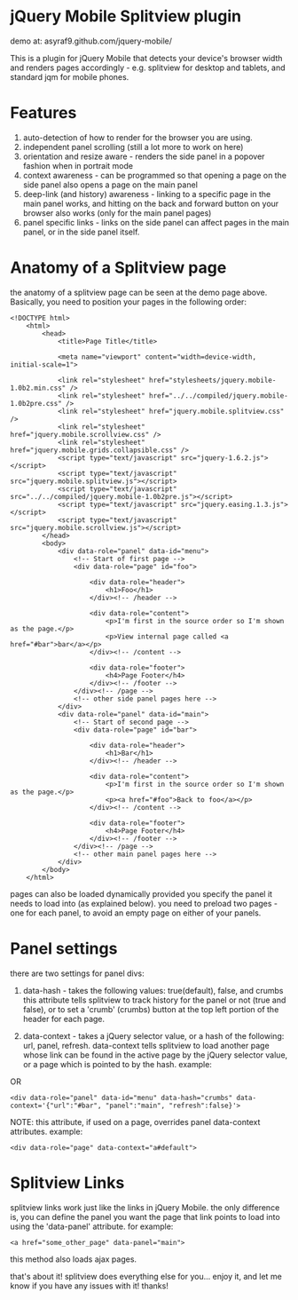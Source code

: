 jQuery Mobile Splitview plugin
=====
demo at: asyraf9.github.com/jquery-mobile/

This is a plugin for jQuery Mobile that detects your device's browser width and renders pages accordingly - e.g. splitview for desktop and tablets, and standard jqm for mobile phones. 

Features
======================
1) auto-detection of how to render for the browser you are using.
2) independent panel scrolling (still a lot more to work on here)
3) orientation and resize aware - renders the side panel in a popover fashion when in portrait mode
4) context awareness - can be programmed so that opening a page on the side panel also opens a page on the main panel
5) deep-link (and history) awareness - linking to a specific page in the main panel works, and hitting on the back and forward button on your browser also works (only for the main panel pages)
6) panel specific links - links on the side panel can affect pages in the main panel, or in the side panel itself.  

Anatomy of a Splitview page
===============================
the anatomy of a splitview page can be seen at the demo page above. Basically, you need to position your pages in the following order:

	<!DOCTYPE html> 
		<html> 
			<head> 
				<title>Page Title</title> 
				
				<meta name="viewport" content="width=device-width, initial-scale=1"> 

			    <link rel="stylesheet" href="stylesheets/jquery.mobile-1.0b2.min.css" />
			    <link rel="stylesheet" href="../../compiled/jquery.mobile-1.0b2pre.css" />
			    <link rel="stylesheet" href="jquery.mobile.splitview.css" />
			    <link rel="stylesheet"  href="jquery.mobile.scrollview.css" />
			    <link rel="stylesheet"  href="jquery.mobile.grids.collapsible.css" />
			    <script type="text/javascript" src="jquery-1.6.2.js"></script>
			    <script type="text/javascript" src="jquery.mobile.splitview.js"></script>
			    <script type="text/javascript" src="../../compiled/jquery.mobile-1.0b2pre.js"></script>
			    <script type="text/javascript" src="jquery.easing.1.3.js"></script>
			    <script type="text/javascript" src="jquery.mobile.scrollview.js"></script>
			</head> 
			<body> 
				<div data-role="panel" data-id="menu">
					<!-- Start of first page -->
					<div data-role="page" id="foo">

						<div data-role="header">
							<h1>Foo</h1>
						</div><!-- /header -->

						<div data-role="content">	
							<p>I'm first in the source order so I'm shown as the page.</p>		
							<p>View internal page called <a href="#bar">bar</a></p>	
						</div><!-- /content -->

						<div data-role="footer">
							<h4>Page Footer</h4>
						</div><!-- /footer -->
					</div><!-- /page -->
					<!-- other side panel pages here -->
				</div>
				<div data-role="panel" data-id="main">
					<!-- Start of second page -->
					<div data-role="page" id="bar">

						<div data-role="header">
							<h1>Bar</h1>
						</div><!-- /header -->

						<div data-role="content">	
							<p>I'm first in the source order so I'm shown as the page.</p>		
							<p><a href="#foo">Back to foo</a></p>	
						</div><!-- /content -->

						<div data-role="footer">
							<h4>Page Footer</h4>
						</div><!-- /footer -->
					</div><!-- /page -->
					<!-- other main panel pages here -->
				</div>
			</body>
		</html> 

pages can also be loaded dynamically provided you specify the panel it needs to load into (as explained below). you need to preload two pages - one for each panel, to avoid an empty page on either of your panels.

Panel settings
===================================
there are two settings for panel divs:

1. data-hash - takes the following values: true(default), false, and crumbs
this attribute tells splitview to track history for the panel or not (true and false), or to set a 'crumb' (crumbs) button at the top left portion of the header for each page. 

2. data-context - takes a jQuery selector value, or a hash of the following: url, panel, refresh.
data-context tells splitview to load another page whose link can be found in the active page by the jQuery selector value, or a page which is pointed to by the hash. example:

	<div data-role="panel" data-id="menu" data-hash="crumbs" data-context="a#default">

OR  
  
	<div data-role="panel" data-id="menu" data-hash="crumbs" data-context='{"url":"#bar", "panel":"main", "refresh":false}'>

NOTE: this attribute, if used on a page, overrides panel data-context attributes. example:

	<div data-role="page" data-context="a#default">

Splitview Links
===================================
splitview links work just like the links in jQuery Mobile. the only difference is, you can define the panel you want the page that link points to load into using the 'data-panel' attribute. for example:

	<a href="some_other_page" data-panel="main">

this method also loads ajax pages. 


that's about it! splitview does everything else for you... enjoy it, and let me know if you have any issues with it! thanks!
